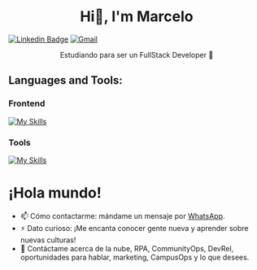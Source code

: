 <h1 align="center">Hi👋, I'm Marcelo </h1>

[![Linkedin Badge](https://img.shields.io/badge/LinkedIn-0077B5?style=for-the-badge&logo=linkedin&logoColor=white)](https://www.linkedin.com/in/m1997/)
[![Gmail](https://img.shields.io/badge/Gmail-D14836?style=for-the-badge&logo=gmail&logoColor=white)](https://mail.google.com/mail/u/0/?pli=1#inbox?compose=fwmvGMBxPTrWdHPjgcxLfxVZzGVswZCVzrgxpRsswpcXVwdQZftsJPcFJTlRXsvVcRdNfnmPHQWWjFHcqtFTcDFlWxWKTdhqQMdVqzmMgkWkcqDZHrGG)


<p align="center">Estudiando para ser un FullStack Developer 🌱</p>

## Languages and Tools:
<!--### Backend -->
### Frontend
[![My Skills](https://skillicons.dev/icons?i=js,html,css)](https://skillicons.dev)
<!--### Database -->
<!--### Cloud Servers -->
### Tools
[![My Skills](https://skillicons.dev/icons?i=github,git,linux,vscode,figma)](https://skillicons.dev)

<!--[![Linkedin Badge]()](#) -->

# ¡Hola mundo! 
- 📫 Cómo contactarme: mándame un mensaje por [WhatsApp](https://wa.me/+51917205538).
- ⚡ Dato curioso: ¡Me encanta conocer gente nueva y aprender sobre nuevas culturas!
- 💬 Contáctame acerca de la nube, RPA, CommunityOps, DevRel, oportunidades para hablar, marketing, CampusOps y lo que desees.
